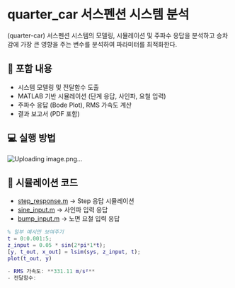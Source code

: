 # quarter_car 서스펜션 시스템 분석

(quarter-car) 서스펜션 시스템의 모델링, 시뮬레이션 및 주파수 응답을 분석하고 승차감에 가장 큰 영향을 주는 변수를 분석하여 파라미터를 최적화한다.

## 📌 포함 내용

- 시스템 모델링 및 전달함수 도출
- MATLAB 기반 시뮬레이션 (단계 응답, 사인파, 요철 입력)
- 주파수 응답 (Bode Plot), RMS 가속도 계산
- 결과 보고서 (PDF 포함)

## 💻 실행 방법
![Uploading image.png…]()

## 🧪 시뮬레이션 코드

- [step_response.m](simulation/step_response.m) → Step 응답 시뮬레이션
- [sine_input.m](simulation/sine_input.m) → 사인파 입력 응답
- [bump_input.m](simulation/bump_input.m) → 노면 요철 입력 응답

```matlab
% 일부 예시만 보여주기
t = 0:0.001:5;
z_input = 0.05 * sin(2*pi*1*t);
[y, t_out, x_out] = lsim(sys, z_input, t);
plot(t_out, y)

- RMS 가속도: **331.11 m/s²**
- 전달함수:
